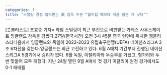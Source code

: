 ```yaml
---
categories: f
title: "스털링 경질 압박받는 英 감독 두둔 “월드컵 때보다 지금 힘든 게 낫다”"
---
```

[풋볼리스트] 조효종 기자= 라힘 스털링이 최근 부진으로 비판받는 가레스 사우스게이트 잉글랜드 감독을 감쌌다.27일(한국시간) 오전 3시 45분 영국 런던에 위치한 웸블리 스타디움에서 잉글랜드와 독일이 2022-2023 유럽축구연맹(UEFA) 네이션스리그A 3조 6차전을 갖는다.잉글랜드는 최근 고전하고 있다. 6월 A매치 기간부터 진행된 네이션스리그A 5경기에서 승리가 없다. 6월 독일, 이탈리아와 무승부를 거뒀고, 헝가리와 두 번 맞붙어 모두 패했다. 지난 24일 열린 9월 A매치 첫 경기 이탈리아 원정 경기에서도 0-1 패배를